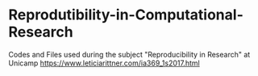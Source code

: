 # Reprodutibility-in-Computational-Research
Codes and Files used during the subject "Reproducibility in Research" at Unicamp https://www.leticiarittner.com/ia369_1s2017.html
